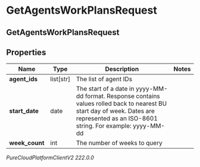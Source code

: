 # GetAgentsWorkPlansRequest

## GetAgentsWorkPlansRequest

## Properties

|Name | Type | Description | Notes|
|------------ | ------------- | ------------- | -------------|
| **agent_ids** | list[str] | The list of agent IDs | |
| **start_date** | date | The start of a date in yyyy-MM-dd format. Response contains values rolled back to nearest BU start day of week. Dates are represented as an ISO-8601 string. For example: yyyy-MM-dd | |
| **week_count** | int | The number of weeks to query | |



_PureCloudPlatformClientV2 222.0.0_
